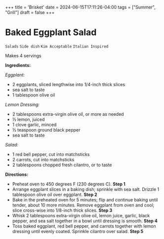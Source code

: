 +++
title = 'Brisket'
date = 2024-06-15T17:11:26-04:00
tags = ["Summer", "Grill"]
draft = false
+++
# Baked Eggplant Salad

`Salads` `Side dish` `Kim Acceptable` `Italian Inspired`

Makes 4 servings

**Ingredients:**

_Eggplant:_

- 2 eggplants, sliced lengthwise into 1/4-inch thick slices 
- sea salt to taste 
- 1 tablespoon olive oil 

_Lemon Dressing:_

- 2 tablespoons extra-virgin olive oil, or more as needed 
- ½ lemon, juiced 
- 1 clove garlic, minced 
- ½ teaspoon ground black pepper 
- sea salt to taste 

_Salad:_

- 1 red bell pepper, cut into matchsticks 
- 2 carrots, cut into matchsticks 
- 2 tablespoons chopped fresh cilantro, or to taste

**Directions:**

- Preheat oven to 450 degrees F (230 degrees C).
    **Step 1**
- Arrange eggplant slices in a baking dish; sprinkle with sea salt. Drizzle 1 tablespoon olive oil over eggplant.
    **Step 2**
- Bake in the preheated oven for 5 minutes; flip and continue baking until tender, about 10 more minutes. Remove eggplant from oven and cool; slice cross-wise into 1/8-inch thick slices.
    **Step 3**
- Whisk 2 tablespoons extra-virgin olive oil, lemon juice, garlic, black pepper, and sea salt together in a bowl until dressing is smooth.
    **Step 4**
- Toss baked eggplant, red bell pepper, and carrots together with lemon dressing until evenly coated. Sprinkle cilantro over salad.
    **Step 5**
